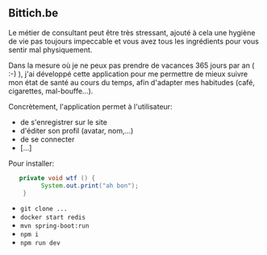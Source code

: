 ## Bittich.be
 

Le métier de consultant peut être très stressant, ajouté à cela une hygiène de vie pas toujours impeccable et vous avez tous les ingrédients pour vous sentir mal physiquement.

Dans la mesure où je ne peux pas prendre de vacances 365 jours par an ( :-) ), j'ai développé cette application pour me permettre de mieux suivre mon état de santé au cours du temps, afin d'adapter mes habitudes (café, cigarettes, mal-bouffe...).

Concrètement, l'application permet à l'utilisateur:
 - de s'enregistrer sur le site
 - d'éditer son profil (avatar, nom,...)
 - de se connecter
 - [...]
 
Pour installer: 
```java
   private void wtf () {
         System.out.print("ah bon");
    }
```
- ```git clone ...```
- ```docker start redis```
- ```mvn spring-boot:run```
- ```npm i```
- ```npm run dev```
 

